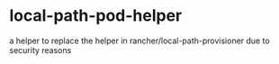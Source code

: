 # local-path-pod-helper

a helper to replace the helper in rancher/local-path-provisioner due to security reasons
